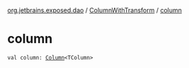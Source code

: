 [org.jetbrains.exposed.dao](../index.md) / [ColumnWithTransform](index.md) / [column](.)

# column

`val column: `[`Column`](../../org.jetbrains.exposed.sql/-column/index.md)`<TColumn>`
